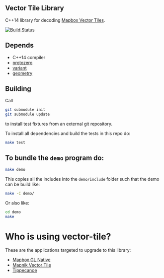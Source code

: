 ## Vector Tile Library

C++14 library for decoding [Mapbox Vector Tiles](https://www.mapbox.com/vector-tiles/).

[![Build Status](https://travis-ci.org/mapbox/vector-tile.svg?branch=master)](https://travis-ci.org/mapbox/vector-tile)

## Depends

 - C++14 compiler
 - [protozero](https://github.com/mapbox/protozero)
 - [variant](https://github.com/mapbox/variant)
 - [geometry](https://github.com/mapbox/geometry.hpp)


## Building

Call
```sh
git submodule init
git submodule update
```

to install test fixtures from an external git repository.

To install all dependencies and build the tests in this repo do:

```sh
make test
```

## To bundle the `demo` program do:

```sh
make demo
```

This copies all the includes into the `demo/include` folder such that the demo can be build like:

```sh
make -C demo/
```

Or also like:

```sh
cd demo
make
```

# Who is using vector-tile?

These are the applications targeted to upgrade to this library:

* [Mapbox GL Native](https://github.com/mapbox/mapbox-gl-native)
* [Mapnik Vector Tile](https://github.com/mapbox/mapnik-vector-tile)
* [Tippecanoe](https://github.com/mapbox/tippecanoe)
